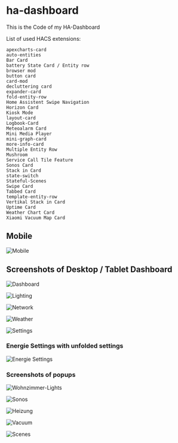 # ha-dashboard

This is the Code of my HA-Dashboard

List of used HACS extensions:

    apexcharts-card
    auto-entities
    Bar Card
    battery State Card / Entity row
    browser mod
    button card
    card-mod
    decluttering card
    expander-card
    fold-entity-row
    Home Assistent Swipe Navigation
    Horizon Card
    Kiosk Mode
    layout-card
    Logbook-Card
    Meteoalarm Card
    Mini Media Player
    mini-graph-card
    more-info-card
    Multiple Entity Row
    Mushroom
    Service Call Tile Feature
    Sonos Card
    Stack in Card
    state-switch
    Stateful-Scenes
    Swipe Card
    Tabbed Card
    template-entity-row
    Vertikal Stack in Card
    Uptime Card
    Weather Chart Card
    Xiaomi Vacuum Map Card

## Mobile

![Mobile](/images/IMG_2138.PNG)

## Screenshots of Desktop / Tablet Dashboard

![Dashboard](/images/SCR-20240319-qwal.png)

![Lighting](/images/SCR-20240319-qwed.png)

![Network](/images/SCR-20240319-qwia.png)

![Weather](/images/Bildschirmfoto%202024-03-19%20um%2019.22.24.png)

![Settings](/images/SCR-20240319-qwwr.png)

### Energie Settings with unfolded settings

![Energie Settings](/images/Bildschirmfoto%202024-03-19%20um%2019.27.20.png)

### Screenshots of popups

![Wohnzimmer-Lights](/images/Bildschirmfoto%202024-03-19%20um%2019.24.23.png)

![Sonos](/images/Bildschirmfoto%202024-03-19%20um%2019.24.41.png)

![Heizung](/images/Bildschirmfoto%202024-03-19%20um%2019.24.52.png)

![Vacuum](/images/Bildschirmfoto%202024-03-19%20um%2019.25.06.png)

![Scenes](/images/Bildschirmfoto%202024-03-19%20um%2019.25.18.png)
